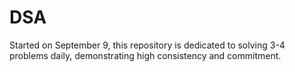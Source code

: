 # DSA
Started on September 9, this repository is dedicated to solving 3-4 problems daily, demonstrating high consistency and commitment. 

